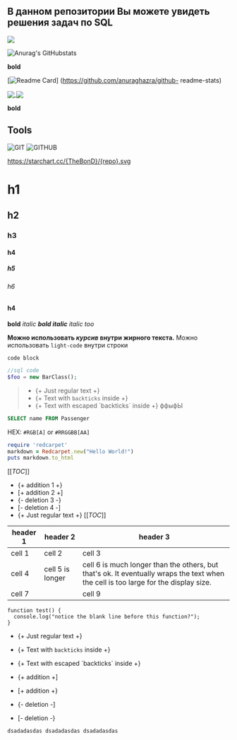  ## В данном репозитории Вы можете увидеть решения задач по SQL







<img src="https://github-readme-stats.vercel.app/api?username=TheBonD&show_icons=true&theme=dracula&hide=stars,issues,contribs&title_color=ffffff&icon_color=bb2acf&text_color=daf7dc&bg_color=151515">



![Anurag's GitHubstats](https://github-readme-stats.vercel.app/api?username=TheBonD&show_icons=true&theme=flag-india&locale=ru&langs_count=2&hide=stars,issues,contribs)

**bold**

[![Readme Card](https://github-readme-stats.vercel.app/api/pin/?Username=anuraghazra&repo=github-readme-stats)] (https://github.com/anuraghazra/github- readme-stats)


<a href="https://github.com/TheBonD/SQL">
  <img align="center" src="https://github-readme-stats.vercel.app/api/pin/?username=TheBonD&repo=SQL" />
</a>
<a href="https://github.com/TheBonD/SQL">
  <img align="center" src="https://github-readme-stats.vercel.app/api/pin/?username=TheBonD&repo=SQL" />
</a>
   
 
   >

**bold**


## Tools
![GIT](https://img.shields.io/badge/git-F05032?style=for-the-badge&logo=git&logoColor=white) 
![GITHUB](https://img.shields.io/badge/github-181717?style=for-the-badge&logo=github&logoColor=white)

https://starchart.cc/{TheBonD}/{repo}.svg



# h1
## h2
### h3
#### h4
##### h5
###### h6
#### h4

**bold**
*italic*
***bold italic***
_italic too_

**Можно использовать _курсив_ внутри жирного текста.**
Можно использовать `light-code` внутри строки

```
code block
```

```php
//sql code
$foo = new BarClass();
```
> - {+ Just regular text +}
>- {+ Text with `backticks` inside +}
>- {+ Text with escaped \`backticks\` inside +}
ффыфЫ



```SQL
SELECT name FROM Passenger
```

HEX: `#RGB[A]` or `#RRGGBB[AA]`
```ruby
require 'redcarpet'
markdown = Redcarpet.new("Hello World!")
puts markdown.to_html
```
[[_TOC_]]
- {+ addition 1 +}
- [+ addition 2 +]
- {- deletion 3 -}
- [- deletion 4 -]
- {+ Just regular text +}
[[_TOC_]]


| header 1 | header 2 | header 3 |
| ---      |  ------  |----------|
| cell 1   | cell 2   | cell 3   |
| cell 4 | cell 5 is longer | cell 6 is much longer than the others, but that's ok. It eventually wraps the text when the cell is too large for the display size. |
| cell 7   |          | cell 9   |




```
function test() {
  console.log("notice the blank line before this function?");
}
```
- {+ Just regular text +}
- {+ Text with `backticks` inside +}
- {+ Text with escaped \`backticks\` inside +}




- {+ addition +]
- [+ addition +}
- {- deletion -]
- [- deletion -}



`
dsadadasdas
dsadadasdas
dsadadasdas
`




